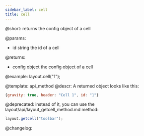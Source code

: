 ```yaml
---
sidebar_label: cell
title: cell
---          
```


@short: returns the config object of a cell


@params:
- id	string		the id of a cell

@returns:
- config		object		the config object of a cell


@example:
layout.cell("1");


@template: api_method
@descr:
A returned object looks like this:

~~~js
{gravity: true, header: "Cell 1", id: "1"}
~~~

@deprecated: instead of it, you can use the layout/api/layout_getcell_method.md method:
~~~js
layout.getcell("toolbar");
~~~


@changelog:


